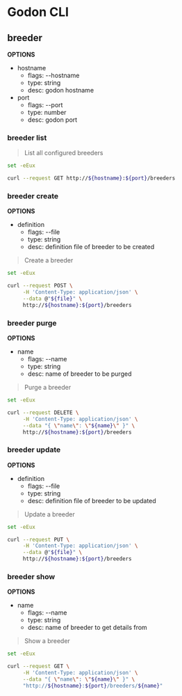 <!--
Copyright (c) 2019 Matthias Tafelmeier.

This file is part of godon

godon is free software: you can redistribute it and/or modify
it under the terms of the GNU Affero General Public License as
published by the Free Software Foundation, either version 3 of the
License, or (at your option) any later version.

godon is distributed in the hope that it will be useful,
but WITHOUT ANY WARRANTY; without even the implied warranty of
MERCHANTABILITY or FITNESS FOR A PARTICULAR PURPOSE.  See the
GNU Affero General Public License for more details.

You should have received a copy of the GNU Affero General Public License
along with this godon. If not, see <http://www.gnu.org/licenses/>.
-->
# Godon CLI

## breeder

**OPTIONS**
* hostname
    * flags: --hostname
    * type: string
    * desc: godon hostname
* port
    * flags: --port
    * type: number
    * desc: godon port

### breeder list

> List all configured breeders

~~~bash
set -eEux

curl --request GET http://${hostname}:${port}/breeders
~~~

### breeder create

**OPTIONS**
* definition 
    * flags: --file
    * type: string 
    * desc: definition file of breeder to be created

> Create a breeder

~~~bash
set -eEux

curl --request POST \
     -H 'Content-Type: application/json' \
     --data @"${file}" \
     http://${hostname}:${port}/breeders
~~~

### breeder purge

**OPTIONS**
* name 
    * flags: --name
    * type: string 
    * desc: name of breeder to be purged

> Purge a breeder

~~~bash
set -eEux

curl --request DELETE \
     -H 'Content-Type: application/json' \
     --data "{ \"name\": \"${name}\" }" \
     http://${hostname}:${port}/breeders
~~~

### breeder update

**OPTIONS**
* definition 
    * flags: --file
    * type: string 
    * desc: definition file of breeder to be updated 

> Update a breeder

~~~bash
set -eEux

curl --request PUT \
     -H 'Content-Type: application/json' \
     --data @"${file}" \
     http://${hostname}:${port}/breeders
~~~

### breeder show

**OPTIONS**
* name 
    * flags: --name
    * type: string 
    * desc: name of breeder to get details from 

> Show a breeder

~~~bash
set -eEux

curl --request GET \
     -H 'Content-Type: application/json' \
     --data "{ \"name\": \"${name}\" }" \
     "http://${hostname}:${port}/breeders/${name}"
~~~
